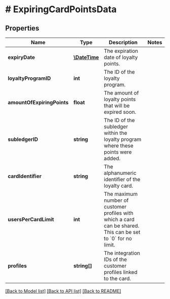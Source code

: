 # # ExpiringCardPointsData

## Properties

Name | Type | Description | Notes
------------ | ------------- | ------------- | -------------
**expiryDate** | [**\DateTime**](\DateTime.md) | The expiration date of loyalty points. | 
**loyaltyProgramID** | **int** | The ID of the loyalty program. | 
**amountOfExpiringPoints** | **float** | The amount of loyalty points that will be expired soon. | 
**subledgerID** | **string** | The ID of the subledger within the loyalty program where these points were added. | 
**cardIdentifier** | **string** | The alphanumeric identifier of the loyalty card. | 
**usersPerCardLimit** | **int** | The maximum number of customer profiles with which a card can be shared. This can be set to &#x60;0&#x60; for no limit. | 
**profiles** | **string[]** | The integration IDs of the customer profiles linked to the card. | 

[[Back to Model list]](../../README.md#documentation-for-models) [[Back to API list]](../../README.md#documentation-for-api-endpoints) [[Back to README]](../../README.md)


